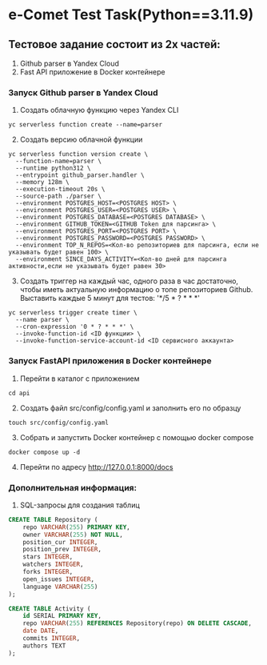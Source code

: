 # e-Comet Test Task(Python==3.11.9)
## Тестовое задание состоит из 2х частей:
  1. Github parser в Yandex Cloud
  2. Fast API приложение в Docker контейнере

### Запуск Github parser в Yandex Cloud

1. Создать облачную функцию через Yandex CLI
```console
yc serverless function create --name=parser
```

2. Создать версию облачной функции
```console
yc serverless function version create \
  --function-name=parser \
  --runtime python312 \
  --entrypoint github_parser.handler \
  --memory 128m \
  --execution-timeout 20s \
  --source-path ./parser \
  --environment POSTGRES_HOST=<POSTGRES HOST> \
  --environment POSTGRES_USER=<POSTGRES USER> \
  --environment POSTGRES_DATABASE=<POSTGRES DATABASE> \
  --environment GITHUB_TOKEN=<GITHUB Token для парсинга> \
  --environment POSTGRES_PORT=<POSTGRES PORT> \
  --environment POSTGRES_PASSWORD=<POSTGRES PASSWORD> \
  --environment TOP_N_REPOS=<Кол-во репозиториев для парсинга, если не указывать будет равен 100> \
  --environment SINCE_DAYS_ACTIVITY=<Кол-во дней для парсинга активности,если не указывать будет равен 30>
```

3. Создать триггер на каждый час, одного раза в час достаточно, чтобы иметь актуальную информацию о топе репозиториев Github. Выставить каждые 5 минут для тестов: '*/5 * ? * * *'
```console
yc serverless trigger create timer \
  --name parser \
  --cron-expression '0 * ? * * *' \
  --invoke-function-id <ID функции> \
  --invoke-function-service-account-id <ID сервисного аккаунта>
```

### Запуск FastAPI  приложения в Docker контейнере

1. Перейти в каталог с приложением
```console
cd api
```
2. Создать файл src/config/config.yaml и заполнить его по образцу
```console
touch src/config/config.yaml
```
3. Собрать и запустить Docker контейнер с помощью docker compose
```console
docker compose up -d
```
4. Перейти по адресу http://127.0.0.1:8000/docs


### Дополнительная информация:
1. SQL-запросы для создания таблиц
```sql
CREATE TABLE Repository (
    repo VARCHAR(255) PRIMARY KEY,
    owner VARCHAR(255) NOT NULL,
    position_cur INTEGER,
    position_prev INTEGER,
    stars INTEGER,
    watchers INTEGER,
    forks INTEGER,
    open_issues INTEGER,
    language VARCHAR(255)
);
```
```sql
CREATE TABLE Activity (
    id SERIAL PRIMARY KEY,
    repo VARCHAR(255) REFERENCES Repository(repo) ON DELETE CASCADE,
    date DATE,
    commits INTEGER,
    authors TEXT
);
```

   
